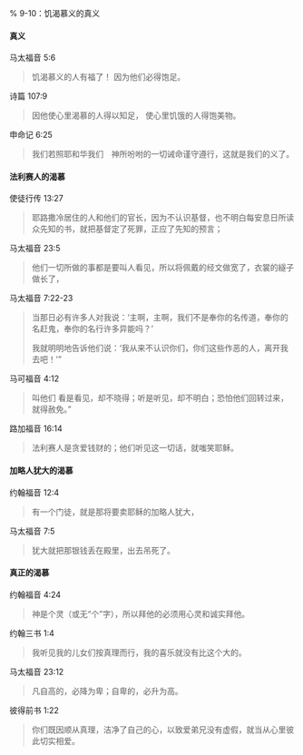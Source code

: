 % 9-10：饥渴慕义的真义

#### 真义

马太福音 5:6

> 饥渴慕义的人有福了！
> 因为他们必得饱足。

诗篇 107:9

> 因他使心里渴慕的人得以知足，
> 使心里饥饿的人得饱美物。

申命记 6:25

> 我们若照耶和华我们　神所吩咐的一切诫命谨守遵行，这就是我们的义了。

#### 法利赛人的渴慕

使徒行传 13:27

> 耶路撒冷居住的人和他们的官长，因为不认识基督，也不明白每安息日所读众先知的书，就把基督定了死罪，正应了先知的预言；

马太福音 23:5

> 他们一切所做的事都是要叫人看见，所以将佩戴的经文做宽了，衣裳的繸子做长了，

马太福音 7:22-23

> 当那日必有许多人对我说：‘主啊，主啊，我们不是奉你的名传道，奉你的名赶鬼，奉你的名行许多异能吗？’ 
>
> 我就明明地告诉他们说：‘我从来不认识你们，你们这些作恶的人，离开我去吧！’”

马可福音 4:12

> 叫他们
> 看是看见，却不晓得；听是听见，却不明白；恐怕他们回转过来，就得赦免。”

路加福音 16:14

> 法利赛人是贪爱钱财的；他们听见这一切话，就嗤笑耶稣。

#### 加略人犹大的渴慕

约翰福音 12:4

> 有一个门徒，就是那将要卖耶稣的加略人犹大，

马太福音 7:5

> 犹大就把那银钱丢在殿里，出去吊死了。

#### 真正的渴慕

约翰福音 4:24

> 神是个灵（或无“个”字），所以拜他的必须用心灵和诚实拜他。

约翰三书 1:4

> 我听见我的儿女们按真理而行，我的喜乐就没有比这个大的。

马太福音 23:12

> 凡自高的，必降为卑；自卑的，必升为高。

彼得前书 1:22

> 你们既因顺从真理，洁净了自己的心，以致爱弟兄没有虚假，就当从心里彼此切实相爱。
